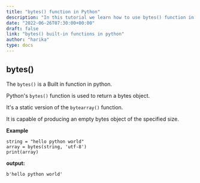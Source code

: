 ```yaml
---
title: "bytes() function in Python"
description: "In this tutorial we learn how to use bytes() function in Python"
date: "2022-06-26T07:30:00+00:00"
draft: false
link: "bytes() built-in functions in python"
author: "harika"
type: docs
---
```


## bytes()
The `bytes()` is a Built in function in python.

Python's `bytes()` function is used to return a bytes object.

It's a static version of the `bytearray()` function.

It is capable of producing an empty bytes object of the specified size. 

**Example**
```
string = "hello python world"  
array = bytes(string, 'utf-8')  
print(array)
```
**output:**
```  
b'hello python world'
```